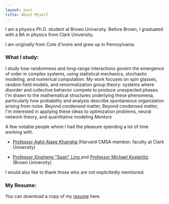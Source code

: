 ```yaml
---
layout: post
title: About Myself
---
```

I am a physics Ph.D. student at Brown University. Before Brown, I graduated with a BA in physics from Clark University. 

I am originally from Cote d'ivoire and grew up in Pennsylvania.  

### What I study:
I study how randomness and long-range interactions govern the emergence of order in complex systems, using statistical mechanics, stochastic modeling, and numerical computation. My work focuses on spin glasses, random field models, and renormalization group theory: systems where disorder and collective behavior compete to produce unexpected phases.
I'm drawn to the mathematical structures underlying these phenomena, particularly how probability and analysis describe spontaneous organization arising from noise. Beyond condensed matter, Beyond condensed matter, I'm interested in applying these ideas to optimization problems, neural network theory, and quantitative modeling
*Mentors*

A few notable people whom I had the pleasure spending a lot of time working with. 

* <a href=" https://scholar.harvard.edu/aalaee"> Professor Aghil Alaee Khangha </a> (Harvard CMSA member; faculty at Clark University)

* <a href=" https://vivo.brown.edu/display/xling"> Professor Xinsheng "Sean" Ling </a> and <a href=" https://www.nobelprize.org/prizes/physics/2016/kosterlitz/facts/"> Professor Michael Kosterlitz </a> (Brown University)
  
I would also like to thank those who are not explicitedly mentioned.




### My Resume:
You can download a copy of my <a href="./Resume_2024.pdf"> resume</a> here.




